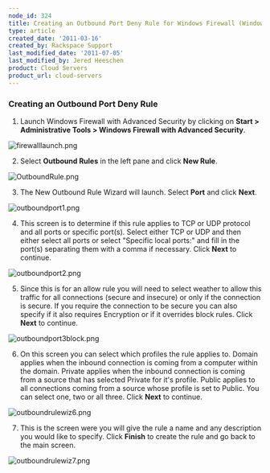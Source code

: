 ```yaml
---
node_id: 324
title: Creating an Outbound Port Deny Rule for Windows Firewall (Windows 2008)
type: article
created_date: '2011-03-16'
created_by: Rackspace Support
last_modified_date: '2011-07-05'
last_modified_by: Jered Heeschen
product: Cloud Servers
product_url: cloud-servers
---
```


### Creating an Outbound Port Deny Rule

1. Launch Windows Firewall with Advanced Security by clicking on **Start > Administrative Tools > Windows Firewall with Advanced Security**.

  ![firewalllaunch.png](http://c0625232.cdn.cloudfiles.rackspacecloud.com/firewalllaunch.png)

2. Select **Outbound Rules** in the left pane and click **New Rule**.

  ![OutboundRule.png](http://c0625232.cdn.cloudfiles.rackspacecloud.com/OutboundRule.png)

3. The New Outbound Rule Wizard will launch. Select **Port** and click **Next**.

  ![outboundport1.png](http://c0625232.cdn.cloudfiles.rackspacecloud.com/outboundport1.png)

4. This screen is to determine if this rule applies to TCP or UDP
protocol and all ports or specific port(s). Select either TCP or UDP and
then either select all ports or select "Specific local ports:" and fill
in the port(s) separating them with a comma if necessary. Click **Next** to
continue.

  ![outboundport2.png](http://c0625232.cdn.cloudfiles.rackspacecloud.com/outboundport2.png)

5. Since this is for an allow rule you will need to select weather to
allow this traffic for all connections (secure and insecure) or only if
the connection is secure. If you require the connection to be secure you
can also specify if it also requires Encryption or if it overrides block
rules. Click **Next** to continue.

  ![outboundport3block.png](http://c0625232.cdn.cloudfiles.rackspacecloud.com/outboundport3block.png)

6. On this screen you can select which profiles the rule applies to.
Domain applies when the inbound connection is coming from a computer
within the domain. Private applies when the inbound connection is coming
from a source that has selected Private for it's profile. Public applies
to all connections coming from a source whose profile is set to Public.
You can select one, two or all three. Click **Next** to continue.

  ![outboundrulewiz6.png](http://c0625232.cdn.cloudfiles.rackspacecloud.com/outboundrulewiz6.png)

7. This is the screen were you will give the rule a name and any
description you would like to specify. Click **Finish** to create the rule
and go back to the main screen.

  ![outboundrulewiz7.png](http://c0625232.cdn.cloudfiles.rackspacecloud.com/outboundrulewiz7.png)
